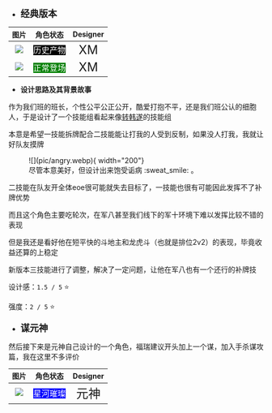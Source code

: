 * **<font size="4">经典版本</font>**

|                    图片                     | 角色状态                                           |         Designer         |
|:-----------------------------------------:|---------------------------------------------------|:------------------------:|
| ![](pic/03/oldcy.png) | <font style="background: black" color = white size = "3">历史产物</font> | <font size="5">XM</font> |
|            ![](pic/03/x03.png)            | <font style="background: green" color = white size = "3">正常登场</font> |            <font size="5">XM</font>|

* **设计思路及其背景故事**

作为我们班的班长，个性公平公正公开，酷爱打抱不平，还是我们班公认的细胞人，于是设计了一个技能组看起来像[转韩遂](https://sanguosha.fandom.com/zh/wiki/%E9%9F%A9%E9%81%82)的技能组

本意是希望一技能拆牌配合二技能能让打我的人受到反制，如果没人打我，我就让好队友摸牌

<figure markdown="span">
    ![](pic/angry.webp){ width="200"}
    <figcaption>尽管本意美好，但设计出来饱受诟病 :sweat_smile: 。</figcaption>
</figure>

二技能在队友开全体eoe很可能就失去目标了，一技能也很有可能因此发挥不了补牌优势

而且这个角色主要吃轮次，在军八甚至我们线下的军十环境下难以发挥比较不错的表现

但是我还是看好他在短平快的斗地主和龙虎斗（也就是排位2v2）的表现，毕竟收益还算的上稳定

新版本三技能进行了调整，解决了一定问题，让他在军八也有一个还行的补牌技

设计感：``1.5 / 5`` ⭐

强度：``2 / 5`` ⭐

* **<font size="4">谋元神</font>**

然后接下来是元神自己设计的一个角色，福瑞建议开头加上一个谋，加入手杀谋攻篇，我在这里不多评价

|                    图片                     | 角色状态                                                                  |         Designer         |
|:-----------------------------------------:|-----------------------------------------------------------------------|:------------------------:|
| ![](pic/03/x99CY-.png) | <font style="background: blue" color = white size = "3">星河璀璨</font> | <font size="5">元神</font> |
